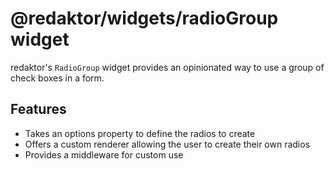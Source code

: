 # @redaktor/widgets/radioGroup widget

redaktor's `RadioGroup` widget provides an opinionated way to use a group of check boxes in a form.

## Features

- Takes an options property to define the radios to create
- Offers a custom renderer allowing the user to create their own radios
- Provides a middleware for custom use
